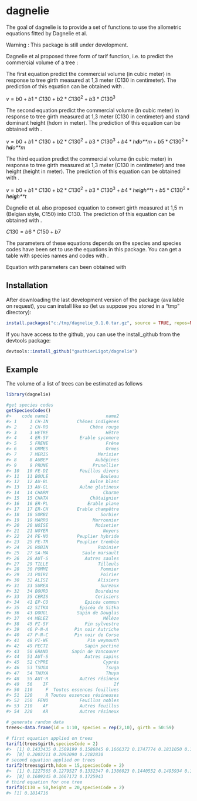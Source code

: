
<!-- README.md is generated from README.Rmd. Please edit that file -->

# dagnelie

<!-- badges: start -->
<!-- badges: end -->

The goal of dagnelie is to provide a set of functions to use the
allometric equations fitted by Dagnelie et al. 

Warning : This package is still under development.

Dagnelie et al proposed three form of tarif function, i.e. to predict
the commercial volume of a tree :

The first equation predict the commercial volume (in cubic meter) in
response to tree girth measured at 1,3 meter (C130 in centimeter). The
prediction of this equation can be obtained with .

*v* = *b*0 + *b*1 \* *C*130 + *b*2 \* *C*130<sup>2</sup> + *b*3 \* *C*130<sup>3</sup>

The second equation predict the commercial volume (in cubic meter) in
response to tree girth measured at 1,3 meter (C130 in centimeter) and
stand dominant height (hdom in meter). The prediction of this equation
can be obtained with .

*v* = *b*0 + *b*1 \* *C*130 + *b*2 \* *C*130<sup>2</sup> + *b*3 \* *C*130<sup>3</sup> + *b*4 \* *h**d**o**m* + *b*5 \* *C*130<sup>2</sup> \* *h**d**o**m*

The third equation predict the commercial volume (in cubic meter) in
response to tree girth measured at 1,3 meter (C130 in centimeter) and
tree height (height in meter). The prediction of this equation can be
obtained with .

*v* = *b*0 + *b*1 \* *C*130 + *b*2 \* *C*130<sup>2</sup> + *b*3 \* *C*130<sup>3</sup> + *b*4 \* *h**e**i**g**h**t* + *b*5 \* *C*130<sup>2</sup> \* *h**e**i**g**h**t*

Dagnelie et al. also proposed equation to convert girth measured at 1,5
m (Belgian style, C150) into C130. The prediction of this equation can
be obtained with .

*C*130 = *b*6 \* *C*150 + *b*7

The parameters of these equations depends on the species and species
codes have been set to use the equations in this package. You can get a
table with species names and codes with .

Equation with parameters can been obtained with

## Installation

After downloading the last development version of the package (available
on request), you can install like so (let us suppose you stored in a
“tmp” directory):

``` r
install.packages("c:/tmp/dagnelie_0.1.0.tar.gz", source = TRUE, repos=NULL)
```

If you have access to the github, you can use the install\_github from
the devtools package:

``` r
devtools::install_github("gauthierLigot/dagnelie")
```

## Example

The volume of a list of trees can be estimated as follows

``` r
library(dagnelie)

#get species codes
getSpeciesCodes()
#>    code name1                      name2
#> 1     1 CH-IN           Chênes indigènes
#> 2     2 CH-RO                Chêne rouge
#> 3     3 HETRE                      Hêtre
#> 4     4 ER-SY            Erable sycomore
#> 5     5 FRENE                      Frêne
#> 6     6 ORMES                      Ormes
#> 7     7 MERIS                   Merisier
#> 8     8 AUBEP                  Aubépines
#> 9     9 PRUNE                 Prunellier
#> 10   10 FE-DI            Feuillus divers
#> 11   11 BOULE                    Bouleau
#> 12   12 AU-BL                Aulne blanc
#> 13   13 AU-GL            Aulne glutineux
#> 14   14 CHARM                     Charme
#> 15   15 CHATA                Châtaignier
#> 16   16 ER-PL               Erable plane
#> 17   17 ER-CH           Erable champêtre
#> 18   18 SORBI                    Sorbier
#> 19   19 MARRO                 Marronnier
#> 20   20 NOISE                  Noisetier
#> 21   21 NOYER                     Noyers
#> 22   24 PE-NO           Peuplier hybride
#> 23   25 PE-TR           Peuplier tremble
#> 24   26 ROBIN                   Robinier
#> 25   27 SA-MA             Saule marsault
#> 26   28 AUT-S              Autres saules
#> 27   29 TILLE                   Tilleuls
#> 28   30 POMMI                    Pommier
#> 29   31 POIRI                    Poirier
#> 30   32 ALISI                   Alisiers
#> 31   33 SUREA                    Sureaux
#> 32   34 BOURD                  Bourdaine
#> 33   35 CERIS                  Cerisiers
#> 34   41 EP-CO              Epicéa commun
#> 35   42 SITKA            Epicéa de Sitka
#> 36   43 DOUGL           Sapin de Douglas
#> 37   44 MELEZ                     Mélèze
#> 38   45 PI-SY              Pin sylvestre
#> 39   46 P-N-A          Pin noir Autriche
#> 40   47 P-N-C          Pin noir de Corse
#> 41   48 PI-WE               Pin weymouth
#> 42   49 PECTI              Sapin pectiné
#> 43   50 GRAND         Sapin de Vancouver
#> 44   51 AUT-S              Autres sapins
#> 45   52 CYPRE                     Cyprès
#> 46   53 TSUGA                      Tsuga
#> 47   54 THUYA                      Thuya
#> 48   55 AUT-R            Autres résineux
#> 49   56    IF                         If
#> 50  110     F  Toutes essences feuillues
#> 51  120     R Toutes essences résineuses
#> 52  150  FENO            Feuillus nobles
#> 53  210    AF            Autres feuillus
#> 54  220    AR            Autres résineux

# generate random data
trees<-data.frame(id = 1:10, species = rep(2,10), girth = 50:59)

# first equation applied on trees
tarif1(trees$girth,speciesCode = 2)
#>  [1] 0.1433435 0.1509199 0.1586845 0.1666372 0.1747774 0.1831050 0.1916197
#>  [8] 0.2003211 0.2092090 0.2182830
# second equation applied on trees
tarif2(trees$girth,hdom = 15,speciesCode = 2)
#>  [1] 0.1227565 0.1279527 0.1332347 0.1386023 0.1440552 0.1495934 0.1552165
#>  [8] 0.1609245 0.1667172 0.1725943
# third equation for one tree
tarif3(C130 = 50,height = 20,speciesCode = 2)
#> [1] 0.1814716
```
